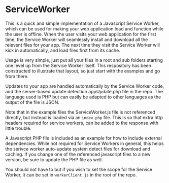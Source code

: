 # ServiceWorker

This is a quick and simple implementation of a Javascript Service Worker, which can be used for making your web application load and function while the user is offline. When the user visits your web application for the first time, the Service Worker will seamlessly install and download all the relevent files for your app. The next time they visit the Service Worker will kick in automatically, and load files first from its cache.

Usage is very simple, just put all your files in a root and sub folders starting one level up from the Service Worker itself. This respository has been constructed to illustrate that layout, so just start with the examples and go from there.

Updates to your app are handled automatically by the Service Worker code, and the server-based update detection appUpdate.php file in the repo. The language used is PHP but can easily be adapted to other languages as the output of the file is JSON.

Note that in the example files the ServiceWorker.js file is not referenced directly, but instead is loaded via an `index.php` file. This is so that extra http headers required for service workers, can be added to the response with little trouble.

A Javascript PHP file is included as an example for how to include external dependencies. While not required for Service Workers in general, this helps the serivce worker auto-update system detect files for download and caching. If you change one of the referenced javascript files to a new version, be sure to update the PHP file as well.

You should not have to but if you wish to set the scope for the Service Worker, it can be set in `workerClient.js` in the root of the repo.
